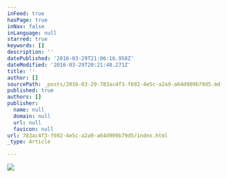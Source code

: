```yaml
---
inFeed: true
hasPage: true
inNav: false
inLanguage: null
starred: true
keywords: []
description: ''
datePublished: '2016-03-29T21:06:16.958Z'
dateModified: '2016-03-29T20:21:40.271Z'
title: ''
author: []
sourcePath: _posts/2016-03-29-783ac4f3-f692-4e5c-a2a9-a64d909b79d5.md
published: true
authors: []
publisher:
  name: null
  domain: null
  url: null
  favicon: null
url: 783ac4f3-f692-4e5c-a2a9-a64d909b79d5/index.html
_type: Article

---
```

![](https://the-grid-user-content.s3-us-west-2.amazonaws.com/9e388b60-f731-4be8-8d6f-19efca60790f.jpg)